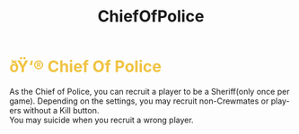 ﻿---
lang: en-US
title: ChiefOfPolice
prev: Captain
next: Copycat
---
# <font color="#f0c341">ðŸ‘® <b>Chief Of Police</b></font> <Badge text="Power" type="tip" vertical="middle"/>

As the Chief of Police, you can recruit a player to be a Sheriff(only once per game).
Depending on the settings, you may recruit non-Crewmates or players without a Kill button.<br>
You may suicide when you recruit a wrong player.